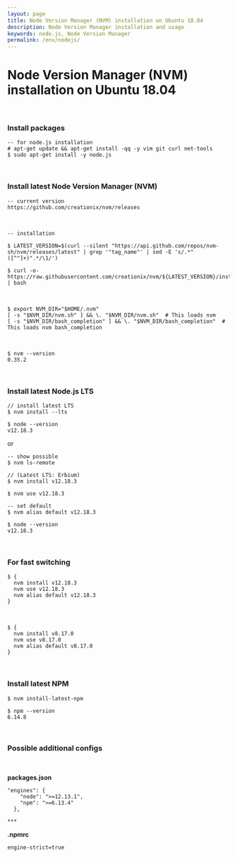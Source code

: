 ```yaml
---
layout: page
title: Node Version Manager (NVM) installation on Ubuntu 18.04
description: Node Version Manager installation and usage
keywords: node.js, Node Version Manager
permalink: /env/nodejs/
---
```


# Node Version Manager (NVM) installation on Ubuntu 18.04

<br/>

### Install packages

    -- for node.js installation
    # apt-get update && apt-get install -qq -y vim git curl net-tools
    $ sudo apt-get install -y node.js

<br/>

### Install latest Node Version Manager (NVM)

    -- current version
    https://github.com/creationix/nvm/releases

<br/>

    -- installation

    $ LATEST_VERSION=$(curl --silent "https://api.github.com/repos/nvm-sh/nvm/releases/latest" | grep '"tag_name"' | sed -E 's/.*"([^"]+)".*/\1/')

    $ curl -o- https://raw.githubusercontent.com/creationix/nvm/${LATEST_VERSION}/install.sh | bash

<br/>

    $ export NVM_DIR="$HOME/.nvm"
    [ -s "$NVM_DIR/nvm.sh" ] && \. "$NVM_DIR/nvm.sh"  # This loads nvm
    [ -s "$NVM_DIR/bash_completion" ] && \. "$NVM_DIR/bash_completion"  # This loads nvm bash_completion

<br/>

    $ nvm --version
    0.35.2

<br/>

### Install latest Node.js LTS

    // install latest LTS
    $ nvm install --lts

    $ node --version
    v12.18.3

or

    -- show possible
    $ nvm ls-remote

    // (Latest LTS: Erbium)
    $ nvm install v12.18.3

    $ nvm use v12.18.3

    -- set default
    $ nvm alias default v12.18.3

    $ node --version
    v12.18.3

<br/>

### For fast switching

    $ {
      nvm install v12.18.3
      nvm use v12.18.3
      nvm alias default v12.18.3
    }

<br/>

    $ {
      nvm install v8.17.0
      nvm use v8.17.0
      nvm alias default v8.17.0
    }

<br/>

### Install latest NPM

    $ nvm install-latest-npm

    $ npm --version
    6.14.8

<br/>

### Possible additional configs

<br/>

**packages.json**

```
"engines": {
    "node": ">=12.13.1",
    "npm": ">=6.13.4"
  },

***
```

**.npmrc**

```
engine-strict=true
```
